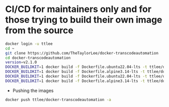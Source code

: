 # CI/CD for maintainers only and for those trying to build their own image from the source
```sh
docker login -u ttlee
cd ~
git clone https://github.com/TheTaylorLee/docker-transcodeautomation
cd docker-transcodeautomation
version=v2.1.0
DOCKER_BUILDKIT=1 docker build -f Dockerfile.ubuntu22.04-lts -t ttlee/docker-transcodeautomation:ubuntu22.04-lts-$version .
DOCKER_BUILDKIT=1 docker build -f Dockerfile.alpine3.14-lts -t ttlee/docker-transcodeautomation:alpine3.14-lts-$version .
DOCKER_BUILDKIT=1 docker build -f Dockerfile.ubuntu22.04-lts -t ttlee/docker-transcodeautomation:ubuntu22.04-lts .
DOCKER_BUILDKIT=1 docker build -f Dockerfile.alpine3.14-lts -t ttlee/docker-transcodeautomation:alpine3.14-lts .
```

- Pushing the images
```sh
docker push ttlee/docker-transcodeautomation -a
```